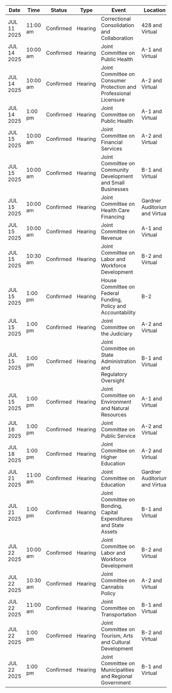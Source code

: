 | Date | Time | Status | Type | Event | Location |
|------|------|--------|------|--------|----------|
| JUL 11 2025 | 11:00 am | Confirmed | Hearing | Correctional Consolidation and Collaboration | 428                   and Virtual |
| JUL 14 2025 | 10:00 am | Confirmed | Hearing | Joint Committee on Public Health | A-1                                                                                                   and Virtual |
| JUL 14 2025 | 10:00 am | Confirmed | Hearing | Joint Committee on Consumer Protection and Professional Licensure | A-2                                                                                                                    and Virtual |
| JUL 14 2025 | 1:00 pm | Confirmed | Hearing | Joint Committee on Public Health | A-1                                                                                                   and Virtual |
| JUL 15 2025 | 10:00 am | Confirmed | Hearing | Joint Committee on Financial Services | A-2                                                                                                                    and Virtual |
| JUL 15 2025 | 10:00 am | Confirmed | Hearing | Joint Committee on Community Development and Small Businesses | B-1                                    and Virtual |
| JUL 15 2025 | 10:00 am | Confirmed | Hearing | Joint Committee on Health Care Financing | Gardner Auditorium                                              and Virtual |
| JUL 15 2025 | 10:00 am | Confirmed | Hearing | Joint Committee on Revenue | A-1                                                                                                   and Virtual |
| JUL 15 2025 | 10:30 am | Confirmed | Hearing | Joint Committee on Labor and Workforce Development | B-2                    and Virtual |
| JUL 15 2025 | 1:00 pm | Confirmed | Hearing | House Committee on Federal Funding, Policy and Accountability | B-2 |
| JUL 15 2025 | 1:00 pm | Confirmed | Hearing | Joint Committee on the Judiciary | A-2                                                                                                                    and Virtual |
| JUL 15 2025 | 1:00 pm | Confirmed | Hearing | Joint Committee on State Administration and Regulatory Oversight | B-1                                    and Virtual |
| JUL 15 2025 | 1:00 pm | Confirmed | Hearing | Joint Committee on Environment and Natural Resources | A-1                                                                                                   and Virtual |
| JUL 16 2025 | 1:00 pm | Confirmed | Hearing | Joint Committee on Public Service | A-2                                                                                                                    and Virtual |
| JUL 18 2025 | 1:00 pm | Confirmed | Hearing | Joint Committee on Higher Education | A-2                                                                                                                    and Virtual |
| JUL 21 2025 | 11:00 am | Confirmed | Hearing | Joint Committee on Education | Gardner Auditorium                                              and Virtual |
| JUL 21 2025 | 1:00 pm | Confirmed | Hearing | Joint Committee on Bonding, Capital Expenditures and State Assets | B-1                                    and Virtual |
| JUL 22 2025 | 10:00 am | Confirmed | Hearing | Joint Committee on Labor and Workforce Development | B-2                    and Virtual |
| JUL 22 2025 | 10:30 am | Confirmed | Hearing | Joint Committee on Cannabis Policy | A-2                                                                                                                    and Virtual |
| JUL 22 2025 | 11:00 am | Confirmed | Hearing | Joint Committee on Transportation | B-1                                    and Virtual |
| JUL 22 2025 | 1:00 pm | Confirmed | Hearing | Joint Committee on Tourism, Arts and Cultural Development | B-2                    and Virtual |
| JUL 22 2025 | 1:00 pm | Confirmed | Hearing | Joint Committee on Municipalities and Regional Government | B-1                                    and Virtual |
